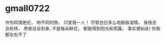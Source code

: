 # gmall0722

许你风情绝伦，
    吻不同的唇，
        只爱我一人！
尽管白日多么地脉脉温情，
    昼夜总会轮转，
       黑夜总会到来,
         不是每朵鲜花，
            都能得到阳光和雨露，
                事实便如此!
                    你我都左右不了
